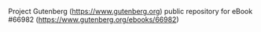 Project Gutenberg (https://www.gutenberg.org) public repository for
eBook #66982 (https://www.gutenberg.org/ebooks/66982)
